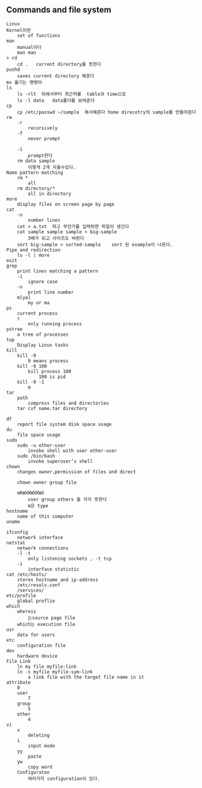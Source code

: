 ## Commands and file system
    Linux
	Kernel이란
		set of functions
	man
		manual이다
		man man
	> cd
		cd .   current directory를 뜻한다
	pushd
		saves current directory 해준다
	mv 옮기는 명령어
	ls
		ls -rlt  뒤에서부터 최근꺼롤  table과 time으로
		ls -l data   data폴더를 보여준다
	cp
		cp /etc/passwd ~/sample  복사해준다 home direcotry의 sample를 만들어준다
	rm
		-r 
			recursively
		-f
			never prompt
			
		-i
			prompt한다 
		rm data sample 
			이렇게 2개 지울수있다.
	Name pattern matching
		rm *
			all
		rm directory/*
			all in directory
	more 
		display files on screen page by page
	cat
		-n
			number lines
		cat > a.txt  하고 무언가를 입력하면 파일이 생긴다
		cat sample sample sample > big-sample
			3배가 되고 사이즈도 바뀐다
		sort big-sample > sorted-sample    sort 된 example이 나온다.
	Pipe and redirection
		ls -l | more
	exit
	grep
		print lines matching a pattern
		-i
			ignore case
		-n
			print line number
		m[ya]
			my or ma 
	ps
		current process
		r
			only running process
	pstree
		a tree of processes
	top
		Display Linux tasks
	kill
		kill -9
			9 means process
		kill -9 100
			kill process 100
				100 is pid
		kill -9 -1
			m
	tar
		path
			compress files and directories
		tar cvf name.tar directory
		
	df 
		report file system disk space usage
	du
		file space usage
	sudo
		sudo -u other-user 
			invoke shell with user other-user
		sudo /bin/bash 
			invoke superuser’s shell
	chown
		changes owner,permission of files and direct
			
		chown owner group file
			
		mRWXRWXRWX
			user group others 을 각각 뜻한다
			m은 type
	hostname
		name of this computer
	uname
		
	ifconfig
		network interface
	netstat
		network connections
		-l -t
			only listening sockets , -t tcp
		-i
			interface statistic
	cat /etc/hosts/
		stores hostname and ip-address
		/etc/resolv.conf
		/services/
	etc/profile
		global proflie
	which
		whereis 
			는source page file
		which는 execution file
	usr
		data for users
	etc
		configuration file
	dev
		hardware device 
	File Link
		ln my file myfile-link
		ln -s myfile myfile-sym-link
			a link file with the target file name in it
	attribute
		0
		user
			7
		group
			5
		other
			4
	vi
		x
			deleting
		i
			input mode
		yy
			paste
		yw
			copy word
		Configuraton
			여러가지 configuration이 있다.
>
